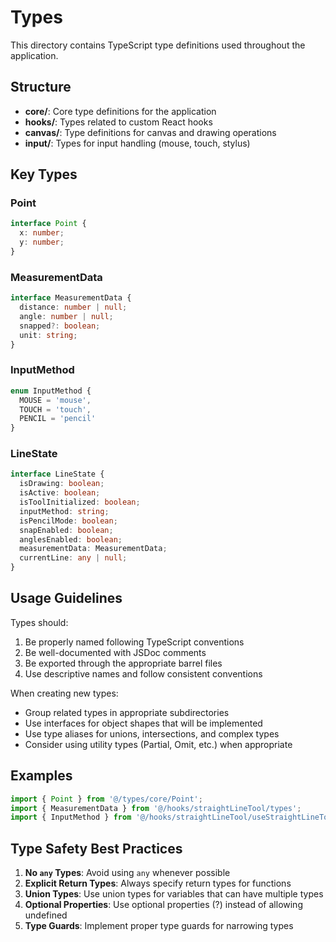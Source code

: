 
# Types

This directory contains TypeScript type definitions used throughout the application.

## Structure

- **core/**: Core type definitions for the application
- **hooks/**: Types related to custom React hooks
- **canvas/**: Type definitions for canvas and drawing operations
- **input/**: Types for input handling (mouse, touch, stylus)

## Key Types

### Point

```typescript
interface Point {
  x: number;
  y: number;
}
```

### MeasurementData

```typescript
interface MeasurementData {
  distance: number | null;
  angle: number | null;
  snapped?: boolean;
  unit: string;
}
```

### InputMethod

```typescript
enum InputMethod {
  MOUSE = 'mouse',
  TOUCH = 'touch',
  PENCIL = 'pencil'
}
```

### LineState

```typescript
interface LineState {
  isDrawing: boolean;
  isActive: boolean;
  isToolInitialized: boolean;
  inputMethod: string;
  isPencilMode: boolean;
  snapEnabled: boolean;
  anglesEnabled: boolean;
  measurementData: MeasurementData;
  currentLine: any | null;
}
```

## Usage Guidelines

Types should:
1. Be properly named following TypeScript conventions
2. Be well-documented with JSDoc comments
3. Be exported through the appropriate barrel files
4. Use descriptive names and follow consistent conventions

When creating new types:
- Group related types in appropriate subdirectories
- Use interfaces for object shapes that will be implemented
- Use type aliases for unions, intersections, and complex types
- Consider using utility types (Partial, Omit, etc.) when appropriate

## Examples

```typescript
import { Point } from '@/types/core/Point';
import { MeasurementData } from '@/hooks/straightLineTool/types';
import { InputMethod } from '@/hooks/straightLineTool/useStraightLineTool';
```

## Type Safety Best Practices

1. **No `any` Types**: Avoid using `any` whenever possible
2. **Explicit Return Types**: Always specify return types for functions
3. **Union Types**: Use union types for variables that can have multiple types
4. **Optional Properties**: Use optional properties (?) instead of allowing undefined
5. **Type Guards**: Implement proper type guards for narrowing types
